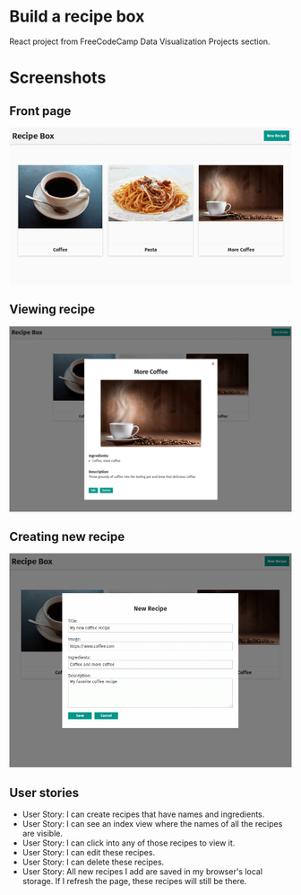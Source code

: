 # Build a recipe box

React project from FreeCodeCamp Data Visualization Projects section.

# Screenshots

## Front page
![Front Page](images/frontPage.png)

## Viewing recipe
![Recipe View](images/recipeView.png)

## Creating new recipe
![New Recipe](images/newRecipe.png)

## User stories
* User Story: I can create recipes that have names and ingredients.
* User Story: I can see an index view where the names of all the recipes are visible.
* User Story: I can click into any of those recipes to view it.
* User Story: I can edit these recipes.
* User Story: I can delete these recipes.
* User Story: All new recipes I add are saved in my browser's local storage. If I refresh the page, these recipes will still be there.